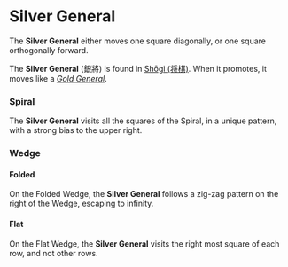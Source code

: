 # Silver General

The **Silver General** either moves one square diagonally, or one square
orthogonally forward.

The **Silver General** (&#x9280;&#x5c07;) is found in
[Sh&#x14d;gi (&#x5c06;&#x68cb;)](#wiki:Shogi). When it promotes,
it moves like a [*Gold General*](gold_general.html).

### Spiral

The **Silver General** visits all the squares of the Spiral, in
a unique pattern, with a strong bias to the upper right.

### Wedge

#### Folded

On the Folded Wedge, the **Silver General** follows a zig-zag
pattern on the right of the Wedge, escaping to infinity.

#### Flat

On the Flat Wedge, the **Silver General** visits the right most
square of each row, and not other rows.
